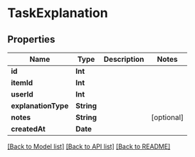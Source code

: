 # TaskExplanation

## Properties
Name | Type | Description | Notes
------------ | ------------- | ------------- | -------------
**id** | **Int** |  | 
**itemId** | **Int** |  | 
**userId** | **Int** |  | 
**explanationType** | **String** |  | 
**notes** | **String** |  | [optional] 
**createdAt** | **Date** |  | 

[[Back to Model list]](../README.md#documentation-for-models) [[Back to API list]](../README.md#documentation-for-api-endpoints) [[Back to README]](../README.md)


